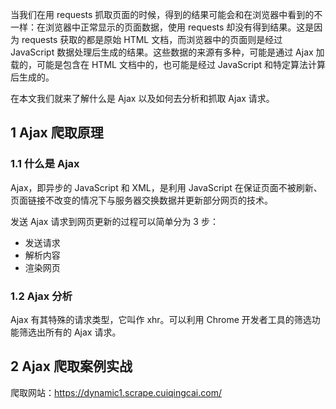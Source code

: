 当我们在用 requests 抓取页面的时候，得到的结果可能会和在浏览器中看到的不一样：在浏览器中正常显示的页面数据，使用 requests 却没有得到结果。这是因为 requests 获取的都是原始 HTML 文档，而浏览器中的页面则是经过 JavaScript 数据处理后生成的结果。这些数据的来源有多种，可能是通过 Ajax 加载的，可能是包含在 HTML 文档中的，也可能是经过 JavaScript 和特定算法计算后生成的。

在本文我们就来了解什么是 Ajax 以及如何去分析和抓取 Ajax 请求。

## 1 Ajax 爬取原理

### 1.1 什么是 Ajax

Ajax，即异步的 JavaScript 和 XML，是利用 JavaScript 在保证页面不被刷新、页面链接不改变的情况下与服务器交换数据并更新部分网页的技术。

发送 Ajax 请求到网页更新的过程可以简单分为 3 步：

- 发送请求
- 解析内容
- 渲染网页

### 1.2 Ajax 分析

Ajax 有其特殊的请求类型，它叫作 xhr。可以利用 Chrome 开发者工具的筛选功能筛选出所有的 Ajax 请求。

## 2 Ajax 爬取案例实战

爬取网站：https://dynamic1.scrape.cuiqingcai.com/

